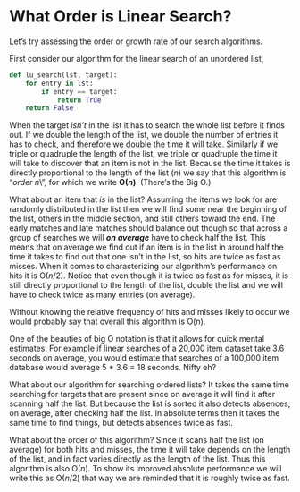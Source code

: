 # What Order is Linear Search?

Let’s try assessing the order or growth rate of our search algorithms.

First consider our algorithm for the linear search of an unordered list,

``` python
def lu_search(lst, target):
    for entry in lst:
        if entry == target:
            return True
    return False
```

When the target *isn’t* in the list it has to search the whole list
before it finds out. If we double the length of the list, we double the
number of entries it has to check, and therefore we double the time it
will take. Similarly if we triple or quadruple the length of the list,
we triple or quadruple the time it will take to discover that an item is
not in the list. Because the time it takes is directly proportional to
the length of the list (*n*) we say that this algorithm is “*order
n*\”, for which we write **O(*n*)**. (There’s the Big O.)

What about an item that _is_ in the list? Assuming the items we look for
are randomly distributed in the list then we will find some near the
beginning of the list, others in the middle section, and still others
toward the end. The early matches and late matches should balance out
though so that across a group of searches we will ***on average*** have
to check half the list. This means that on average we find out if an
item is in the list in around half the time it takes to find out that
one isn’t in the list, so hits are twice as fast as misses. When it
comes to characterizing our algorithm’s performance on hits it is
O(*n*/2). Notice that even though it is twice as fast as for misses, it
is still directly proportional to the length of the list, double the
list and we will have to check twice as many entries (on average).

Without knowing the relative frequency of hits and misses likely to
occur we would probably say that overall this algorithm is O(n).

One of the beauties of big O notation is that it allows for quick mental
estimates. For example if linear searches of a 20,000 item dataset take
3.6 seconds on average, you would estimate that searches of a 100,000
item database would average 5 \* 3.6 = 18 seconds. Nifty eh?

What about our algorithm for searching ordered lists? It takes the same
time searching for targets that are present since on average it will
find it after scanning half the list. But because the list is sorted it
also detects absences, on average, after checking half the list. In
absolute terms then it takes the same time to find things, but detects
absences twice as fast.

What about the order of this algorithm? Since it scans half the list (on
average) for both hits and misses, the time it will take depends on the
length of the list, and in fact varies directly as the length of the
list. Thus this algorithm is also O(*n*). To show its improved absolute
performance we will write this as O(*n*/2) that way we are reminded that
it is roughly twice as fast.
